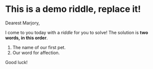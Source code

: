 # This is a demo riddle, replace it!

Dearest Marjory,

I come to you today with a *riddle* for you to solve! The solution is **two words, in this order**.

1. The name of our first pet.
2. Our word for affection.

Good luck!